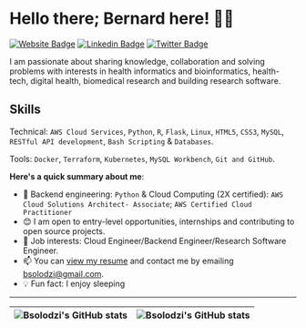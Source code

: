 # Hello there; Bernard here! 👋🏾

[![Website Badge](https://img.shields.io/badge/-BSOLODZI-000000?style=for-the-badge&logo=Google-Chrome&logoColor=white&link=https://https://linktr.ee/BSOLODZI)](https://linktr.ee/BSOLODZI) [![Linkedin Badge](https://img.shields.io/badge/bernard_kwame_solodzi-blue?style=for-the-badge&logo=Linkedin&logoColor=white&link=https://www.linkedin.com/in/bernard-kwame-solodzi)](https://www.linkedin.com/in/bernard-kwame-solodzi) [![Twitter Badge](https://img.shields.io/badge/-@boss_assignment-1ca0f1?style=for-the-badge&logo=twitter&logoColor=white&link=https://twitter.com/boss_assignment)](https://twitter.com/boss_assignment)

I am passionate about sharing knowledge, collaboration and solving problems with interests in health informatics and bioinformatics, health-tech, digital health, biomedical research and building research software.

## Skills
Technical: `AWS Cloud Services`, `Python`, `R`, `Flask`, `Linux`, `HTML5`, `CSS3`, `MySQL`, `RESTful API development`, `Bash Scripting` & `Databases`.

Tools: `Docker`, `Terraform`, `Kubernetes`, `MySQL Workbench`, `Git and GitHub`.

**Here's a quick summary about me**:

- 🌱 Backend engineering: `Python` & Cloud Computing (2X certified): `AWS Cloud Solutions Architect- Associate`; `AWS Certified Cloud Practitioner` 
- 😊 I am open to entry-level opportunities, internships and contributing to open source projects.
- 💼 Job interests: Cloud Engineer/Backend Engineer/Research Software Engineer.
- 📫 You can [view my resume](https://www.linkedin.com/in/bernard-kwame-solodzi) and contact me by emailing bsolodzi@gmail.com.
- 💡 Fun fact: I enjoy sleeping

---

| <img align="center" src="https://github-readme-stats.vercel.app/api?username=Bsolodzi&show_icons=true&include_all_commits=true&hide_border=true" alt="Bsolodzi's GitHub stats" /> | <img align="center" src="https://github-readme-stats.vercel.app/api/top-langs/?username=Bsolodzi&langs_count=8&layout=compact&hide_border=true" alt="Bsolodzi's GitHub stats" /> |
| ------------- | ------------- |
